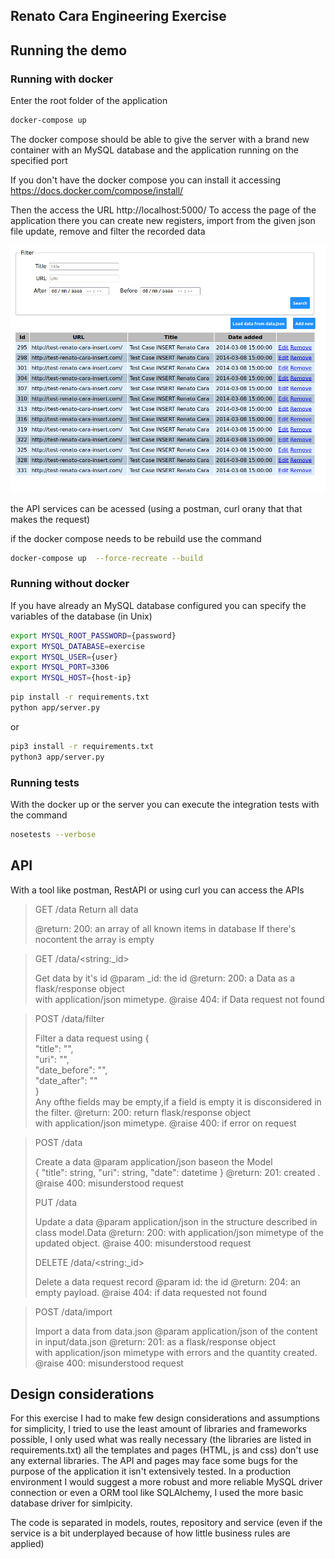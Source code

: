 
## Renato Cara Engineering Exercise 


## Running the demo
### Running with docker
Enter the root folder of the application 
```bash
docker-compose up
```
The docker compose should be able to give the server with a brand new container with an MySQL database and the application running on the specified port

If you don't have the docker compose you can install it accessing https://docs.docker.com/compose/install/


Then the access the URL 
http://localhost:5000/
To access the page of the application there you can create new registers, import from the given json file update, remove and filter the recorded data

 ![Screen Exercise](screen-system.png)

the API services can be acessed (using a postman, curl orany that that makes the request)

if the docker compose needs to be rebuild use the command
```bash
docker-compose up  --force-recreate --build
```



### Running without docker

If you have already an MySQL database configured
you can specify the variables of the database (in Unix)
```bash
export MYSQL_ROOT_PASSWORD={password}
export MYSQL_DATABASE=exercise
export MYSQL_USER={user}
export MYSQL_PORT=3306
export MYSQL_HOST={host-ip}
```

```bash
pip install -r requirements.txt
python app/server.py

```

or 


```bash
pip3 install -r requirements.txt
python3 app/server.py

```

### Running tests
With  the docker up or the server you can execute the integration tests with the command

```bash
nosetests --verbose
```


## API

With a tool like postman, RestAPI or using curl you can access the APIs

> GET /data  Return all data
     <p>
    @return: 200: an array of all known items in database
    If there's nocontent the array is empty
    </p>

> GET /data/\<string:_id\>
    <p>
    Get data by it's id
    @param _id: the id
    @return: 200: a Data as a flask/response object \
    with application/json mimetype.
    @raise 404: if Data request not found
    </p>

> POST /data/filter
    <p>
    Filter a data request using
    { \
        "title": "", \
        "uri": "", \
        "date_before": "", \
        "date_after": "" \
    } \
    Any ofthe fields may be empty,if a field is empty 
    it is disconsidered in the filter.
    @return: 200: return flask/response object \
    with application/json mimetype.
    @raise 400: if error on request
    </p>

> POST /data
    <p>
    Create a data 
    @param application/json baseon the Model  
        {
        "title": string,
        "uri": string,
        "date": datetime
        }
    @return: 201: created .
    @raise 400: misunderstood request
    </p>
> PUT /data
      <p>
    Update a data 
    @param application/json in the structure described in class model.Data 
    @return: 200: with application/json mimetype of the updated object.
    @raise 400: misunderstood request
     </p>
> DELETE /data/\<string:_id\>
    <p>
        Delete a data request record
        @param id: the id
        @return: 204: an empty payload.
        @raise 404: if data requested not found
     </p>

> POST /data/import
     <p>
        Import a data from data.json
        @param application/json of the content in input/data.json
        @return: 201: as a flask/response object \
        with application/json mimetype with errors and 
        the quantity created.
        @raise 400: misunderstood request
     </p>


## Design considerations

For this exercise I had to make few design considerations and assumptions for simplicity, I tried to use the least amount of libraries and frameworks possible, I only used what was really necessary (the libraries are listed in requirements.txt) all the templates and pages (HTML, js and css) don't  use any external libraries. 
The API and pages may face some bugs for the purpose of the application it isn't extensively tested. In a production environment I would suggest a more robust and more reliable MySQL driver connection or even a ORM tool like SQLAlchemy, I used the more basic database driver for simlpicity.

The code is separated in models, routes, repository and service (even if the service is a bit underplayed because of how little business rules are applied)
